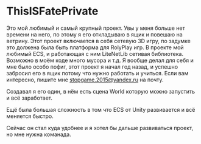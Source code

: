 # ThisISFatePrivate
Это мой любимый и самый крупный проект. Увы у меня больше нет времени на него, по этому я его откладываю в ящик и повешаю на ветрину. Этот проект включается в себя сетевую 3D игру, по задумке это должена была быть платформа для RolyPlay игр. В проекте мой любимый ECS, и работающая с ним LiteNetLib сетивая библиотека. Возможно в моём коде много мусора и т.д. Я вообще делал для себя и мне было особо пофиг, этот проект я начал год назад, и успешно забросил его в ящик потому что нужно работать и учиться. Если вам интересно, пишите мне stopgame.2015@yandex.ru на почту.

Создавал я его один, в нём есть сцена World которую можно запустить и всё заработает.

Ещё была большая сложность в том что ECS от Unity развивается и всё меняется быстро.

Сейчас он стал куда удобнее и я хотел бы дальше развиваться проект, но мне нужна команада.
